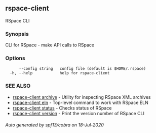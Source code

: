 ## rspace-client

RSpace CLI

### Synopsis

CLI for RSpace - make API calls to RSpace 

### Options

```
      --config string   config file (default is $HOME/.rspace)
  -h, --help            help for rspace-client
```

### SEE ALSO

* [rspace-client archive](rspace-client_archive.md)	 - Utility for inspecting RSpace XML archives
* [rspace-client eln](rspace-client_eln.md)	 - Top-level command to work with RSpace ELN
* [rspace-client status](rspace-client_status.md)	 - Checks status of RSpace
* [rspace-client version](rspace-client_version.md)	 - Print the version number of RSpace CLI

###### Auto generated by spf13/cobra on 18-Jul-2020
